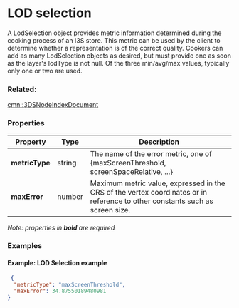 # LOD selection

A LodSelection object provides metric information determined during the cooking process of an I3S store. This metric can be used by the client to determine whether a representation is of the correct quality. Cookers can add as many LodSelection objects as desired, but must provide one as soon as the layer's lodType is not null. Of the three min/avg/max values, typically only one or two are used.

### Related:

[cmn::3DSNodeIndexDocument](3DSNodeIndexDocument.cmn.md)
### Properties

| Property | Type | Description |
| --- | --- | --- |
| **metricType** | string | The name of the error metric, one of {maxScreenThreshold, screenSpaceRelative, ...} |
| **maxError** | number | Maximum metric value, expressed in the CRS of the vertex coordinates or in reference to other constants such as screen size. |

*Note: properties in **bold** are required*

### Examples 

#### Example: LOD Selection example 

```json
 {
  "metricType": "maxScreenThreshold",
  "maxError": 34.87550189480981
} 
```

